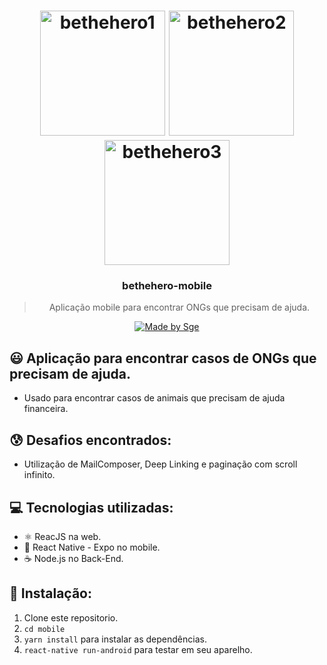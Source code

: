 <h1 align="center">
    <img alt="bethehero1" src="https://i.imgur.com/UDedngJ.jpg" width="200" heigth="416" />
    <img alt="bethehero2" src="https://i.imgur.com/RjVOmTt.jpg" width="200" heigth="416" />
    <img alt="bethehero3" src="https://i.imgur.com/5pSGbfq.jpg" width="200" heigth="416" />
</h1>

<h3 align="center">
  bethehero-mobile
</h3>

<blockquote align="center">Aplicação mobile para encontrar ONGs que precisam de ajuda.</blockquote>

<p align="center">
  <a href="http://sgeinformatica.com.br/">
    <img alt="Made by Sge" src="https://i.imgur.com/Dm7Xym9.png">
  </a>
</p>

## :smiley: Aplicação para encontrar casos de ONGs que precisam de ajuda.

- Usado para encontrar casos de animais que precisam de ajuda financeira.

## :cold_sweat: Desafios encontrados:

- Utilização de MailComposer, Deep Linking e paginação com scroll infinito.

## :computer: Tecnologias utilizadas:

- ⚛️ ReacJS na web.
- :iphone: React Native - Expo no mobile.
- ☕️ Node.js no Back-End.

## :dvd: Instalação:

1. Clone este repositorio.
2. `cd mobile`<br />
3. `yarn install` para instalar as dependências.<br />
4. `react-native run-android` para testar em seu aparelho.<br />
